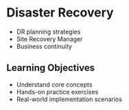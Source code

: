 # Disaster Recovery
- DR planning strategies
- Site Recovery Manager
- Business continuity

## Learning Objectives
- Understand core concepts
- Hands-on practice exercises
- Real-world implementation scenarios
